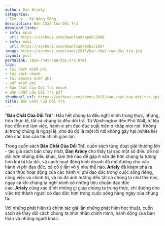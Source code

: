 ```yaml
---
author: Dan Ariely
categories:
- Tâm Lý - Kỹ Năng Sống
description: Bản Chất Của Dối Trá
download_links:
- info: epub
  url: https://sachvui.com/download/epub/2606
- info: mobi
  url: https://sachvui.com/download/mobi/2607
image: https://sachvui.com/cover/2015/ban-chat-cua-doi-tra.jpg
layout: post
permalink: /ban-chat-cua-doi-tra.html
tags:
- tải sách miễn phí
- tải sách nhanh
- tải ebooks miễn phí
- pdf miễn phí
- Bản Chất Của Dối Trá ebook
- Bản Chất Của Dối Trá pdf
thumbnail_url: https://sachvui.com/cover/2015/ban-chat-cua-doi-tra.jpg
title: Bản Chất Của Dối Trá
---
```


 <div class="item-desc text-justify"> <p>"<strong>Bản Chất Của Dối Trá</strong>": Hầu hết chúng ta đều nghĩ mình trung thực, nhưng, trên thực tế, tất cả chúng ta đều dối trá. Từ Washington đến Phố Wall, từ lớp học đến nơi làm việc, hành vi phi đạo đức xuất hiện ở khắp mọi nơi. Không ai trong chúng là ngoại lệ, cho dù đó là một lời nói không gây hại (white lie) đến các báo cáo tài chính gian lận.</p><p>Trong cuốn sách<strong> Bản Chất Của Dối Trá</strong>, cuốn sách từng đoạt giải thưởng lớn - tác giả sách bán chạy nhất, <strong>Dan Ariely </strong>cho thấy tại sao một số điều dễ nói dối hơn những điều khác, làm thế nào để gặp ít vấn đề hơn chúng ta tưởng hơn khi bị lừa dối, và cách hoạt động kinh doanh đã mở đường cho các hành vi phi đạo đức, cả cố ý lẫn vô ý như thế nào.<strong> Ariely</strong> đã khám phá ra cách thức hoạt động của các hành vi phi đạo đức trong cuộc sống riêng, công việc và chính trị, và nó đã ảnh hưởng đến tất cả chúng ta như thế nào, ngay cả khi chúng ta nghĩ mình có những tiêu chuẩn đạo đức cao. <strong>Ariely</strong> cũng xác định những gì giúp chúng ta trung thực, chỉ đường cho việc trở thành người có đạo đức hơn trong cuộc sống hàng ngày của chúng ta.</p><p>Với những phát hiện từ chính tác giả lẫn những phát hiện học thuật, cuốn sách sẽ thay đổi cách chúng ta nhìn nhận chính mình, hành động của bản thân và những người khác.</p> </div>